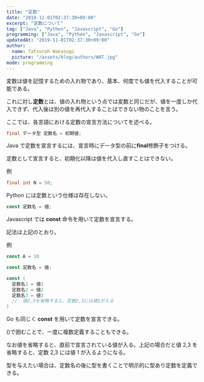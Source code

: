```yaml
---
title: "定数"
date: "2019-11-01T02:37:30+09:00"
excerpt: "定数について"
tag: ["Java", "Python", "Javascript", "Go"]
programming: ["Java", "Python", "Javascript", "Go"]
updatedAt: "2019-11-01T02:37:30+09:00"
author:
  name: Tatsuroh Wakasugi
  picture: "/assets/blog/authors/WAT.jpg"
mode: programming
---
```


変数は値を記憶するための入れ物であり、基本、何度でも値を代入することが可能である。

これに対し**定数**とは、値の入れ物という点では変数と同じだが、値を一度しか代入できず、代入後は別の値を再代入することはできない物のことを言う。

ここでは、各言語における定数の宣言方法についてを述べる。

<div class="note_content_by_programming_language" id="note_content_Java">

```java
final データ型 定数名 = 初期値;
```

Java で定数を宣言するには、宣言時にデータ型の前に**final**修飾子をつける。

定数として宣言すると、初期化以降は値を代入し直すことはできない。

例

```java
final int N = 50;
```

</div>
<div class="note_content_by_programming_language" id="note_content_Python">

Python には定数という仕様は存在しない。

</div>
<div class="note_content_by_programming_language" id="note_content_Javascript">

```javascript
const 定数名 = 値;
```

Javascript では **const** 命令を用いて定数を宣言する。

記法は上記のとおり。

例

```Javascript
const A = 10
```

</div>
<div class="note_content_by_programming_language" id="note_content_Go">

```go
const 定数名 = 値;

const (
  定数名1 = 値1
  定数名2 = 値2
  定数名3 = 値3
  //  値2,3を省略すると、定数2,3には値1が入る
)
```

Go も同じく **const** を用いて定数を宣言できる。

()で囲むことで、一度に複数定義することもできる。

なお値を省略すると、直前で宣言されている値が入る。上記の場合だと値 2,3 を省略すると、定数 2,3 には値 1 が入るようになる。

型を与えたい場合は、定数名の後に型を書くことで明示的に型あり定数を定義できる。

</div>

